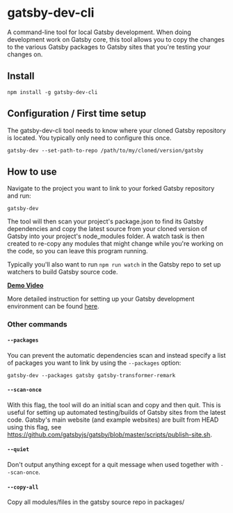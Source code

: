 # gatsby-dev-cli

A command-line tool for local Gatsby development. When doing development work on
Gatsby core, this tool allows you to copy the changes to the various
Gatsby packages to Gatsby sites that you're testing your changes on.

## Install

`npm install -g gatsby-dev-cli`

## Configuration / First time setup

The gatsby-dev-cli tool needs to know where your cloned Gatsby repository is
located. You typically only need to configure this once.

`gatsby-dev --set-path-to-repo /path/to/my/cloned/version/gatsby`

## How to use

Navigate to the project you want to link to your forked Gatsby repository and
run:

`gatsby-dev`

The tool will then scan your project's package.json to find its Gatsby
dependencies and copy the latest source from your cloned version of Gatsby into
your project's node_modules folder. A watch task is then created to re-copy any
modules that might change while you're working on the code, so you can leave
this program running.

Typically you'll also want to run `npm run watch` in the Gatsby repo to set up
watchers to build Gatsby source code.

**[Demo Video](https://www.youtube.com/watch?v=D0SwX1MSuas)**

More detailed instruction for setting up your Gatsby development environment can
be found [here](https://www.gatsbyjs.org/docs/how-to-contribute/).

### Other commands

#### `--packages`

You can prevent the automatic dependencies scan and instead specify a list of
packages you want to link by using the `--packages` option:

`gatsby-dev --packages gatsby gatsby-transformer-remark`

#### `--scan-once`

With this flag, the tool will do an initial scan and copy and then quit. This is
useful for setting up automated testing/builds of Gatsby sites from the latest
code. Gatsby's main website (and example websites) are built from HEAD using
this flag, see
https://github.com/gatsbyjs/gatsby/blob/master/scripts/publish-site.sh.

#### `--quiet`

Don't output anything except for a quit message when used together with
`--scan-once`.

#### `--copy-all`

Copy all modules/files in the gatsby source repo in packages/
